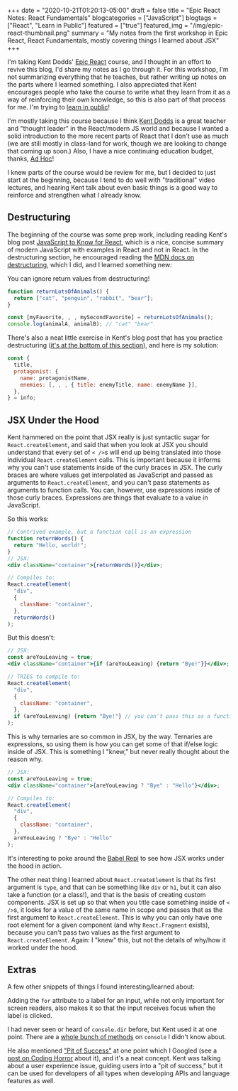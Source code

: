 +++
date = "2020-10-21T01:20:13-05:00"
draft = false
title = "Epic React Notes: React Fundamentals"
blogcategories = ["JavaScript"]
blogtags = ["React", "Learn in Public"]
featured = ["true"]
featured_img = "/img/epic-react-thumbnail.png"
summary = "My notes from the first workshop in Epic React, React Fundamentals, mostly covering things I learned about JSX"
+++

I'm taking Kent Dodds' [Epic React](https://epicreact.dev/) course, and I thought in an effort to revive this blog, I'd share my notes as I go through it. For this workshop, I'm not summarizing everything that he teaches, but rather writing up notes on the parts where I learned something. I also appreciated that Kent encourages people who take the course to write what they learn from it as a way of reinforcing their own knowledge, so this is also part of that process for me. I'm trying to [learn in public](https://www.swyx.io/learn-in-public/)!

I'm mostly taking this course because I think [Kent Dodds](https://kentcdodds.com/) is a great teacher and "thought leader" in the React/modern JS world and because I wanted a solid introduction to the more recent parts of React that I don't use as much (we are still mostly in class-land for work, though we are looking to change that coming up soon.) Also, I have a nice continuing education budget, thanks, [Ad Hoc](https://adhoc.team/)!

I knew parts of the course would be review for me, but I decided to just start at the beginning, because I tend to do well with "traditional" video lectures, and hearing Kent talk about even basic things is a good way to reinforce and strengthen what I already know.

## Destructuring

The beginning of the course was some prep work, including reading Kent's blog post [JavaScript to Know for React](https://kentcdodds.com/blog/javascript-to-know-for-react), which is a nice, concise summary of modern JavaScript with examples in React and not in React. In the destructuring section, he encouraged reading the [MDN docs on destructuring](https://developer.mozilla.org/en-US/docs/Web/JavaScript/Reference/Operators/Destructuring_assignment), which I did, and I learned something new:

You can ignore return values from destructuring!

```javascript
function returnLotsOfAnimals() {
  return ["cat", "penguin", "rabbit", "bear"];
}

const [myFavorite, , , mySecondFavorite] = returnLotsOfAnimals();
console.log(animalA, animalB); // "cat" "bear"
```

There's also a neat little exercise in Kent's blog post that has you practice destructuring ([it's at the bottom of this section](https://kentcdodds.com/blog/javascript-to-know-for-react#destructuring)), and here is my solution:

```javascript
const {
  title,
  protagonist: {
    name: protagonistName,
    enemies: [, , , { title: enemyTitle, name: enemyName }],
  },
} = info;
```

## JSX Under the Hood

Kent hammered on the point that JSX really is just syntactic sugar for `React.createElement`, and said that when you look at JSX you should understand that every set of `< />`s will end up being translated into those individual `React.createElement` calls. This is important because it informs why you can't use statements inside of the curly braces in JSX. The curly braces are where values get interpolated as JavaScript and passed as arguments to `React.createElement`, and you can't pass statements as arguments to function calls. You can, however, use expressions inside of those curly braces. Expressions are things that evaluate to a value in JavaScript.

So this works:

```jsx
// Contrived example, but a function call is an expression
function returnWords() {
  return "Hello, world!";
}
// JSX:
<div className="container">{returnWords()}</div>;

// Compiles to:
React.createElement(
  "div",
  {
    className: "container",
  },
  returnWords()
);
```

But this doesn't:

```jsx
// JSX:
const areYouLeaving = true;
<div className="container">{if (areYouLeaving) {return "Bye!"}}</div>;

// TRIES to compile to:
React.createElement(
  "div",
  {
    className: "container",
  },
  if (areYouLeaving) {return "Bye!"} // you can't pass this as a function argument!
);
```

This is why ternaries are so common in JSX, by the way. Ternaries are expressions, so using them is how you can get some of that if/else logic inside of JSX. This is something I "knew," but never really thought about the reason why.

```jsx
// JSX:
const areYouLeaving = true;
<div className="container">{areYouLeaving ? "Bye" : "Hello"}</div>;

// Compiles to:
React.createElement(
  "div",
  {
    className: "container",
  },
  areYouLeaving ? "Bye" : "Hello"
);
```

It's interesting to poke around the [Babel Repl](https://babeljs.io/repl#?browsers=defaults%2C%20not%20ie%2011%2C%20not%20ie_mob%2011&build=&builtIns=usage&spec=false&loose=false&code_lz=DwEwlgbgBAxgNgQwM5IHIILYFMC8AiGAewDsAXBMYrAJzwD4AJLOOQgGigHdDq4QBCYAHpwEOgCggA&debug=false&forceAllTransforms=false&shippedProposals=false&circleciRepo=&evaluate=false&fileSize=false&timeTravel=false&sourceType=module&lineWrap=true&presets=react&prettier=true&targets=&version=7.11.6&externalPlugins=) to see how JSX works under the hood in action.

The other neat thing I learned about `React.createElement` is that its first argument is `type`, and that can be something like `div` or `h1`, but it can also take a function (or a class!), and that is the basis of creating custom components. JSX is set up so that when you title case something inside of `< />`s, it looks for a value of the same name in scope and passes that as the first argument to `React.createElement`. This is why you can only have one root element for a given component (and why `React.Fragment` exists), because you can't pass two values as the first argument to `React.createElement`. Again: I "knew" this, but not the details of why/how it worked under the hood.

## Extras

A few other snippets of things I found interesting/learned about:

Adding the `for` attribute to a label for an input, while not only important for screen readers, also makes it so that the input receives focus when the label is clicked.

I had never seen or heard of `console.dir` before, but Kent used it at one point. There are a [whole bunch of methods](https://console.spec.whatwg.org/) on `console` I didn't know about.

He also mentioned ["Pit of Success"](https://medium.com/@ricomariani/the-pit-of-success-cfefc6cb64c8) at one point which I Googled (see a [post on Coding Horror](https://blog.codinghorror.com/falling-into-the-pit-of-success/) about it), and it's a neat concept. Kent was talking about a user experience issue, guiding users into a "pit of success," but it can be used for developers of all types when developing APIs and language features as well.
